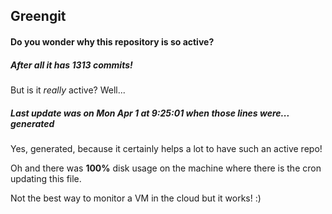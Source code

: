 ## Greengit

#### Do you wonder why this repository is so active?

##### After all it has 1313 commits!

But is it *really* active? Well...

##### Last update was on Mon Apr 1 at 9:25:01 when those lines were... generated

Yes, generated, because it certainly helps a lot to have such an active repo!

Oh and there was **100%** disk usage on the machine
where there is the cron updating this file.

Not the best way to monitor a VM in the cloud but it works! :)
